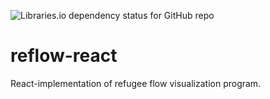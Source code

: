 ![Libraries.io dependency status for GitHub repo](https://img.shields.io/librariesio/github/mikkokokkoniemi/reflow-react.svg) 
# reflow-react
React-implementation of refugee flow visualization program.


